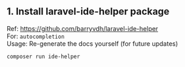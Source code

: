 ## 1. Install laravel-ide-helper package
Ref: https://github.com/barryvdh/laravel-ide-helper \
For: `autocompletion` \
Usage: Re-generate the docs yourself (for future updates)
```
composer run ide-helper
```

